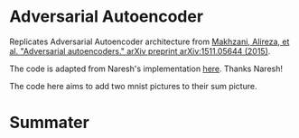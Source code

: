 # Adversarial Autoencoder
Replicates Adversarial Autoencoder architecture from [Makhzani, Alireza, et al. "Adversarial autoencoders." arXiv preprint arXiv:1511.05644 (2015)](https://arxiv.org/abs/1511.05644). 

The code is adapted from Naresh's implementation [here](https://github.com/Naresh1318/Adversarial_Autoencoder). Thanks Naresh!

The code here aims to add two mnist pictures to their sum picture. 

# Summater
